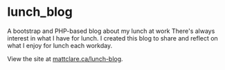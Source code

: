 # lunch_blog
A bootstrap and PHP-based blog about my lunch at work
There's always interest in what I have for lunch. I created this blog to share and reflect on what I enjoy for lunch each workday.

View the site at [mattclare.ca/lunch-blog](https://mattclare.ca/lunch-blog/).
